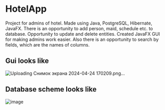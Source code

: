 # HotelApp
Project for admins of hotel. Made using Java, PostgreSQL, Hibernate, JavaFX. There is an opportunity to add person, maid, schedule etc. to database. Opportunity to update and delete entities. Created JavaFX GUI 
for making admins work easier. Also there is an opportunity to search by fields, which are the names of columns. 
## Gui looks like
![Uploading Снимок экрана 2024-04-24 170209.png…]()
## Database scheme looks like
![image](https://github.com/Ki-Really/HotelGuiApp/assets/133647432/29b2273c-44a4-44d4-b1e3-45f593a8ae7f)
